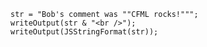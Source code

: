 ```luceescript+trycf
str = "Bob's comment was ""CFML rocks!""";
writeOutput(str & "<br />");
writeOutput(JSStringFormat(str));
```
